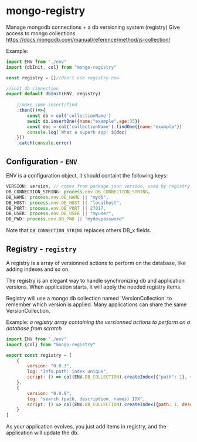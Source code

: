 # mongo-registry

Manage mongodb connections + a db versioning system (registry)
Give access to mongo collections https://docs.mongodb.com/manual/reference/method/js-collection/

Example:

```javascript
import ENV from "./env"
import {dbInit, col} from "mongo-registry"

const registry = []//don't use registry now

//init db cinnection
export default dbInit(ENV, registry)
    
    //make some insert/find
    .then(()=>{
        const db = col('collectionName')
        await db.insertOne({name:"example",age:35})
        const doc = col('collectionName').findOne({name:"example"})
        console.log(`What a superb app! ${doc}`
    }))
    .catch(console.error)
```

## Configuration - ```ENV```
ENV is a configuration object, it should containt the following keys:

```javascript
VERSION: version, // comes from package.json version, used by registry
DB_CONNECTION_STRING: process.env.DB_CONNECTION_STRING,
DB_NAME: process.env.DB_NAME || "mydb",
DB_HOST: process.env.DB_HOST || "localhost",
DB_PORT: process.env.DB_PORT || 27017,
DB_USER: process.env.DB_USER || "myuser",
DB_PWD: process.env.DB_PWD || "mydevpassword"
```

Note that ```DB_CONNECTION_STRING``` replaces others DB_x fields.

## Registry - ```registry```
A registry is a array of versionned actions to perform on the database, like adding indexes and so on.

The registry is an elegant way to handle synchronizing db and application versions. 
When application starts, it will apply the needed registry items.

Registry will use a mongo db collection named 'VersionCollection' to remember which version is applied.
Many applications can share the same VersionCollection.


Example: *a registry array containing the versionned actions to perform on a database from scratch*

```javascript
import ENV from "./env"
import {col} from "mongo-registry"

export const registry = [
    {
        version: "0.0.3",
        log: "Info.path: index unique",
        script: () => col(ENV.DB_COLLECTION).createIndex({"path": 1}, {unique: true, name: "InfoPathUniqueIdx"})
    },
    {
        version: "0.0.9",
        log: "search (path, description, names) IDX",
        script: () => col(ENV.DB_COLLECTION).createIndex({path: 1, description: 1, "fragment.name": 1}, {name: "searchIDX"})
    }
]
```

As your application evolves, you just add items in registry, and the application will update the db.
